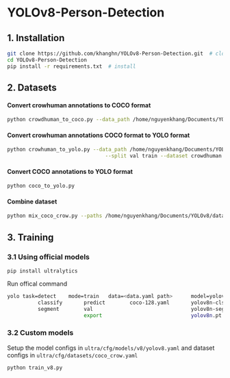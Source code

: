 # YOLOv8-Person-Detection

## 1. Installation

```bash
git clone https://github.com/khanghn/YOLOv8-Person-Detection.git  # clone
cd YOLOv8-Person-Detection
pip install -r requirements.txt  # install
```

## 2. Datasets

#### Convert crowhuman annotations to COCO format
```bash
python crowdhuman_to_coco.py --data_path /home/nguyenkhang/Documents/YOLOv8/datasets/crowdhuman/
```

#### Convert crowhuman annotations COCO format to YOLO format
```bash
python crowhuman_to_yolo.py --data_path /home/nguyenkhang/Documents/YOLOv8/datasets/crowdhuman/ \
                                --split val train --dataset crowdhuman -np 0 
```

#### Convert COCO annotations to YOLO format
```bash
python coco_to_yolo.py 
```

#### Combine dataset
```bash
python mix_coco_crow.py --paths /home/nguyenkhang/Documents/YOLOv8/datasets --out_path /home/nguyenkhang/Documents/YOLOv8/datasets/coco_crow
```

## 3. Training

### 3.1 Using official models
`pip install ultralytics `

Run offical command 
```bash
yolo task=detect    mode=train   data=<data.yaml path>      model=yolov8n.pt        args...
          classify       predict        coco-128.yaml       yolov8n-cls.yaml  args...
          segment        val                                yolov8n-seg.yaml  args...
                         export                             yolov8n.pt        format=onnx  args...
```
### 3.2 Custom models
Setup the model configs in `ultra/cfg/models/v8/yolov8.yaml` and dataset configs in `ultra/cfg/datasets/coco_crow.yaml`

`python train_v8.py`